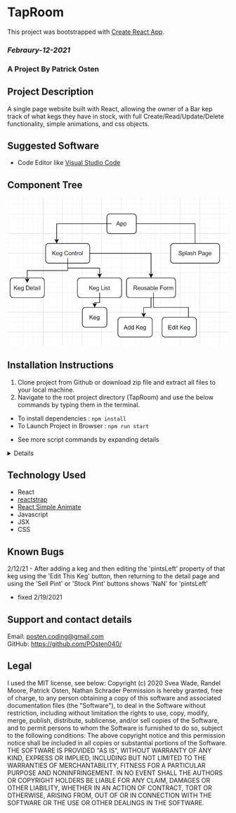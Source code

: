 # TapRoom 

This project was bootstrapped with [Create React App](https://github.com/facebook/create-react-app).

### _Febraury-12-2021_

### A Project By Patrick Osten 

## **Project Description**
A single page website built with React, allowing the owner of a Bar kep track of what kegs they have in stock, with full Create/Read/Update/Delete functionality, simple animations, and css objects.

## **Suggested Software**
* Code Editor like [Visual Studio Code](https://code.visualstudio.com/)

## **Component Tree**
![Visual Diagram](ReadmeAssets/TapRoom-Diagram.PNG)

## **Installation Instructions**
1. Clone project from Github or download zip file and extract all files to your local machine. 
2. Navigate to the root project directory (TapRoom) and use the below commands by typing them in the terminal.
  - To install dependencies :  `npm install`
  - To Launch Project in Browser : `npm run start`
* <summary>See more script commands by expanding details</summary>
<details>

## Available Scripts

In the project directory, you can run:

### `npm start`

Runs the app in the development mode.\
Open [http://localhost:3000](http://localhost:3000) to view it in the browser.

The page will reload if you make edits.\
You will also see any lint errors in the console.

### `npm run build`

Builds the app for production to the `build` folder.\
It correctly bundles React in production mode and optimizes the build for the best performance.

The build is minified and the filenames include the hashes.\
Your app is ready to be deployed!

See the section about [deployment](https://facebook.github.io/create-react-app/docs/deployment) for more information.
</details>

## Technology Used

* React
* [reactstrap](https://reactstrap.github.io/)
* [React Simple Animate](https://react-simple-animate.now.sh/)
* Javascript
* JSX
* CSS
  
## Known Bugs
2/12/21 - After adding a keg and then editing the 'pintsLeft' property of that keg using the 'Edit This Keg' button, then returning to the detail page and using the 'Sell Pint' or 'Stock Pint' buttons shows 'NaN' for 'pintsLeft' 
  - fixed 2/19/2021

## Support and contact details
Email: posten.coding@gmail.com
<br>
GitHub: https://github.com/POsten040/

## Legal

I used the MIT license, see below: Copyright (c) 2020 Svea Wade, Randel Moore, Patrick Osten, Nathan Schrader Permission is hereby granted, free of charge, to any person obtaining a copy of this software and associated documentation files (the "Software"), to deal in the Software without restriction, including without limitation the rights to use, copy, modify, merge, publish, distribute, sublicense, and/or sell copies of the Software, and to permit persons to whom the Software is furnished to do so, subject to the following conditions: The above copyright notice and this permission notice shall be included in all copies or substantial portions of the Software. THE SOFTWARE IS PROVIDED "AS IS", WITHOUT WARRANTY OF ANY KIND, EXPRESS OR IMPLIED, INCLUDING BUT NOT LIMITED TO THE WARRANTIES OF MERCHANTABILITY, FITNESS FOR A PARTICULAR PURPOSE AND NONINFRINGEMENT. IN NO EVENT SHALL THE AUTHORS OR COPYRIGHT HOLDERS BE LIABLE FOR ANY CLAIM, DAMAGES OR OTHER LIABILITY, WHETHER IN AN ACTION OF CONTRACT, TORT OR OTHERWISE, ARISING FROM, OUT OF OR IN CONNECTION WITH THE SOFTWARE OR THE USE OR OTHER DEALINGS IN THE SOFTWARE.
